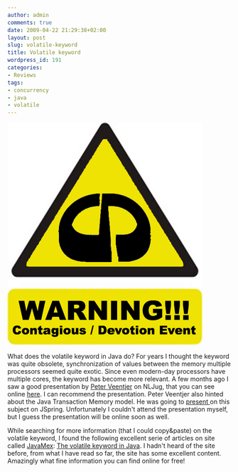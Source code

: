 ```yaml
---
author: admin
comments: true
date: 2009-04-22 21:29:38+02:00
layout: post
slug: volatile-keyword
title: Volatile keyword
wordpress_id: 191
categories:
- Reviews
tags:
- concurrency
- java
- volatile
---
```


![warningsign](/wp-content/uploads/2009/04/warningsign.jpg)

What does the volatile keyword in Java do? For years I thought the keyword was quite obsolete, synchronization of values between the memory multiple processors seemed quite exotic. Since even modern-day processors have multiple cores, the keyword has become more relevant. A few months ago I saw a good presentation by [Peter Veentjer](http://pveentjer.wordpress.com) on NLJug, that you can see online [here](http://www.xebia.com/sites/default/files/J-Spring%202009%20-%20Peter%20Veentjer.pdf). I can recommend the presentation.
Peter Veentjer also hinted about the Java Transaction Memory model. He was going to [present ](http://pveentjer.wordpress.com/2009/03/08/going-to-speak-on-nljug-j-spring-2009/)on this subject on JSpring. Unfortunately I couldn't attend the presentation myself, but I guess the presentation will be online soon as well.

While searching for more information (that I could copy&paste) on the volatile keyword, I found the following excellent serie of articles on site called [JavaMex](http://www.javamex.com/): [The volatile keyword in Java](http://www.javamex.com/tutorials/synchronization_volatile.shtml). I hadn't heard of the site before, from what I have read so far, the site has some excellent content. Amazingly what fine information you can find online for free!
